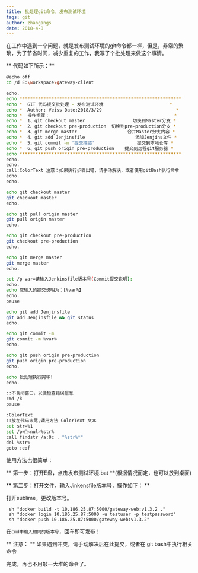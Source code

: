 ```yaml
---
title: 批处理git命令，发布测试环境
tags: git
author: zhangangs
date: 2018-4-8
---
```


在工作中遇到一个问题，就是发布测试环境的git命令都一样，但是，非常的繁琐，为了节省时间，减少重复的工作，我写了个批处理来做这个事情。


** 代码如下所示：**
``` bash
@echo off
cd /d E:\workspace\gateway-client

echo.
echo *************************************************************
echo *  GIT 代码提交批处理 - 发布测试环境                         *
echo *  Author: Veiss Date:2018/3/29                            *
echo *  操作步骤：                                               *
echo *  1、git checkout master                  切换到Master分支 *
echo *  2、git checkout pre-production  切换到pre-production分支 *
echo *  3、git merge master                   合并Master分支内容 *
echo *  4、git add Jenjinsfile                   添加Jenjins文件 *
echo *  5、git commit -m '提交描述'                提交到本地仓库 *                      
echo *  6、git push origin pre-production    提交到远程git服务器 *
echo *************************************************************
echo.
echo.
call:ColorText 注意：如果执行步骤出错，请手动解决，或者使用gitBash执行命令
echo.
echo.

echo git checkout master
git checkout master
echo.

echo git pull origin master
git pull origin master
echo.

echo git checkout pre-production
git checkout pre-production
echo.

echo git merge master
git merge master
echo.

set /p var=请输入Jenkinsfile版本号(Commit提交说明): 
echo.
echo 您输入的提交说明为：【%var%】
echo.
pause

echo git add Jenjinsfile
git add Jenjinsfile && git status
echo.

echo git commit -m
git commit -m %var%
echo.

echo git push origin pre-production
git push origin pre-production
echo.

echo 批处理执行完毕!
echo.

::不关闭窗口，以便检查错误信息
cmd /k
pause

:ColorText
::放在代码末尾,调用方法 ColorText 文本
set str=%1
set /p=<nul>%str%
call findstr /a:0c . "%str%*"
del %str%
goto :eof
```

使用方法也很简单：

** 第一步：打开E盘，点击发布测试环境.bat **(根据情况而定，也可以放到桌面)



** 第二步：打开文件，输入Jinkensfile版本号，操作如下： **

打开sublime，更改版本号。

```
 sh "docker build -t 10.186.25.87:5000/gateway-web:v1.3.2 ."
 sh "docker login 10.186.25.87:5000 -u testuser -p testpassword"
 sh "docker push 10.186.25.87:5000/gateway-web:v1.3.2"
```
在`cmd中输入相同的版本号`，回车即可发布！

** 注意： ** 如果遇到冲突，请手动解决后在此提交，或者在 git bash中执行相关命令


完成，再也不用敲一大堆的命令了。







